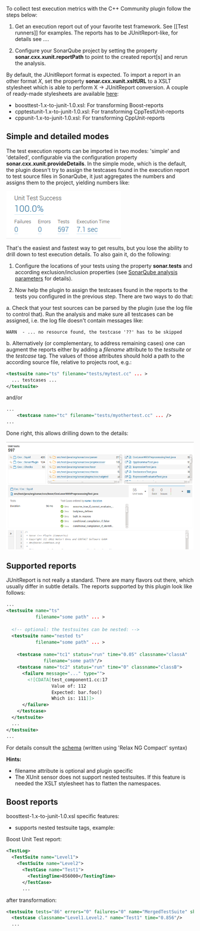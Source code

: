To collect test execution metrics with the C++ Community plugin follow
the steps below:

1. Get an execution report out of your favorite test framework. See
[[Test runners]] for examples. The reports has to be JUnitReport-like, for details see ....

2. Configure your SonarQube project by setting the property
**sonar.cxx.xunit.reportPath** to point to the created report[s] and
rerun the analysis.

By default, the JUnitReport format is expected. To import a report in
an other format _X_, set the property **sonar.cxx.xunit.xsltURL** to a
XSLT stylesheet which is able to perform X -> JUnitReport
conversion. A couple of ready-made stylesheets are available
[here](https://github.com/wenns/sonar-cxx/tree/master/sonar-cxx-plugin/src/main/resources/xsl):

* boosttest-1.x-to-junit-1.0.xsl:       For transforming Boost-reports
* cpptestunit-1.x-to-junit-1.0.xsl:     For transforming CppTestUnit-reports
* cppunit-1.x-to-junit-1.0.xsl:         For transforming CppUnit-reports

## Simple and detailed modes
The test execution reports can be imported in two modes: 'simple' and
'detailed', configurable via the configuration property
**sonar.cxx.xunit.provideDetails**. In the simple mode, which is the default, the plugin doesn't
try to assign the testcases found in the execution report to test
source files in SonarQube, it just aggregates the numbers and assigns
them to the project, yielding numbers like:

![Test metrics](images/testmetrics.png)

That's the easiest and fastest way to get results, but you lose the
ability to drill down to test execution details. To also gain it, do the following:

1. Configure the locations of your tests using the property
**sonar.tests** and according exclusion/inclusion properties (see
[SonarQube analysis parameters](http://docs.sonarqube.org/display/SONAR/Analysis+Parameters) for
details).

2. Now help the plugin to assign the testcases found in the reports to
the tests you configured in the previous step. There are two ways to
do that:

a. Check that your test sources can be parsed by the plugin (use the
log file to control that). Run the analysis and make sure all
testcases can be assigned, i.e. the log file doesn't contain messages
like:

```
WARN  - ... no resource found, the testcase '??' has to be skipped
```

b. Alternatively (or complementary, to address remaining cases) one
can augment the reports either by adding a *filename* attribute to the
*testsuite* or the *testcase* tag.  The values of those attributes
should hold a path to the according source file, relative to projects
root, e.g.:

```XML
<testsuite name="ts" filename="tests/mytest.cc" ... >
  ... testcases ...
</testsuite>
```

and/or

```XML
...
    <testcase name="tc" filename="tests/myothertest.cc" ... />
...

```

Done right, this allows drilling down to the details:

![Test details](images/testdetails.png)


## Supported reports
JUnitReport is not really a standard. There are many flavors out
there, which usually differ in subtle details. The reports supported
by this plugin look like follows:

```XML
...
<testsuite name="ts"
           filename="some path" ... >

  <!-- optional: the testsuites can be nested: -->
  <testsuite name="nested ts"
           filename="some path" ... >

    <testcase name="tc1" status="run" time="0.05" classname="classA"
              filename="some path"/>
    <testcase name="tc2" status="run" time="0" classname="classB">
      <failure message="..." type="">
        <![CDATA[test_component1.cc:17
                 Value of: 112
                 Expected: bar.foo()
                 Which is: 111]]>
      </failure>
    </testcase>
  </testsuite>
  ...
</testsuite>
...
```

For details consult the
[schema](https://github.com/wenns/sonar-cxx/blob/master/integration-tests/features/xunit.rnc)
(written using 'Relax NG Compact' syntax)

**Hints:**
* filename attribute is optional and plugin specific
* The XUnit sensor does not support nested testsuites. If this feature is needed the XSLT stylesheet has to flatten the namespaces.

## Boost reports
boosttest-1.x-to-junit-1.0.xsl specific features:
* supports nested testsuite tags, example:

Boost Unit Test report:
```XML
<TestLog>
  <TestSuite name="Level1">
    <TestSuite name="Level2">
      <TestCase name="Test1">
        <TestingTime>856000</TestingTime>
      </TestCase>
      ...
```
after transformation:
```XML
<testsuite tests="86" errors="0" failures="0" name="MergedTestSuite" skipped="0">
  <testcase classname="Level1.Level2." name="Test1" time="0.856"/>
  ...
```
